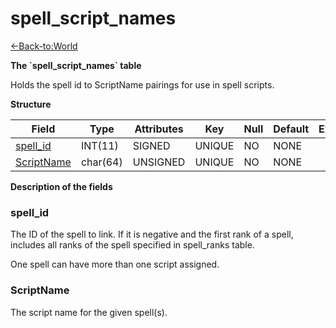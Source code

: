 # spell\_script\_names

[<-Back-to:World](database-world.md)

**The \`spell\_script\_names\` table**

Holds the spell id to ScriptName pairings for use in spell scripts.

**Structure**

| Field           | Type     | Attributes | Key    | Null | Default | Extra | Comment |
|-----------------|----------|------------|--------|------|---------|-------|---------|
| [spell_id][1]   | INT(11)  | SIGNED     | UNIQUE | NO   | NONE    |       |         |
| [ScriptName][2] | char(64) | UNSIGNED   | UNIQUE | NO   | NONE    |       |         |

[1]: #spell_id
[2]: #scriptname

**Description of the fields**

### spell\_id

The ID of the spell to link. If it is negative and the first rank of a spell, includes all ranks of the spell specified in spell\_ranks table.

One spell can have more than one script assigned.

### ScriptName

The script name for the given spell(s).
